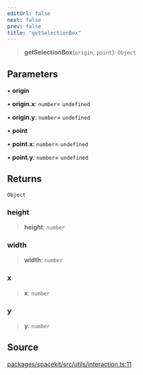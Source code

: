 ```yaml
---
editUrl: false
next: false
prev: false
title: "getSelectionBox"
---
```


> **getSelectionBox**(`origin`, `point`): `Object`

## Parameters

• **origin**

• **origin\.x**: `number`= `undefined`

• **origin\.y**: `number`= `undefined`

• **point**

• **point\.x**: `number`= `undefined`

• **point\.y**: `number`= `undefined`

## Returns

`Object`

### height

> **height**: `number`

### width

> **width**: `number`

### x

> **x**: `number`

### y

> **y**: `number`

## Source

[packages/spacekit/src/utils/interaction.ts:11](https://github.com/nodenogg-in/alpha-p2p/blob/bd4a66e/packages/spacekit/src/utils/interaction.ts#L11)

